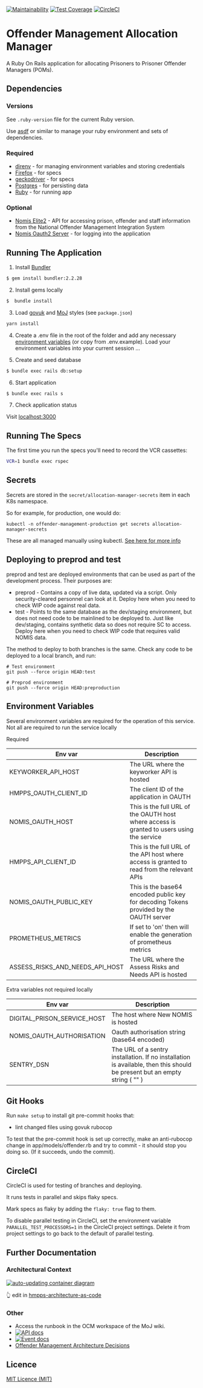 [![Maintainability](https://api.codeclimate.com/v1/badges/00cf8469d692073171ce/maintainability)](https://codeclimate.com/github/ministryofjustice/offender-management-allocation-manager/maintainability) [![Test Coverage](https://api.codeclimate.com/v1/badges/00cf8469d692073171ce/test_coverage)](https://codeclimate.com/github/ministryofjustice/offender-management-allocation-manager/test_coverage) [![CircleCI](https://circleci.com/gh/ministryofjustice/offender-management-allocation-manager.svg?style=svg)](https://circleci.com/gh/ministryofjustice/offender-management-allocation-manager)

# Offender Management Allocation Manager

A Ruby On Rails application for allocating Prisoners to Prisoner Offender Managers (POMs).

## Dependencies

### Versions

See `.ruby-version` file for the current Ruby version.

Use [asdf](https://asdf-vm.com/) or similar to manage your ruby environment and sets of dependencies.

### Required

- [direnv](https://direnv.net/) - for managing environment variables and storing credentials
- [Firefox](https://www.mozilla.org/en-GB/firefox/new/) - for specs
- [geckodriver](https://github.com/mozilla/geckodriver) - for specs
- [Postgres](https://www.postgresql.org) - for persisting data
- [Ruby](https://www.ruby-lang.org/) - for running app

### Optional

- [Nomis Elite2](https://github.com/ministryofjustice/elite2-api) - API for accessing prison, offender and staff information from the National Offender Management Integration System
- [Nomis Oauth2 Server](https://github.com/ministryofjustice/nomis-oauth2-server) - for logging into the application

## Running The Application

1. Install [Bundler](https://bundler.io/)

```sh
$ gem install bundler:2.2.28
```

2. Install gems locally

```sh
$  bundle install
```

3. Load [govuk](https://github.com/alphagov/govuk-frontend) and [MoJ](https://github.com/ministryofjustice/moj-frontend) styles (see `package.json`)

```sh
yarn install
```

4. Create a .env file in the root of the folder and add any necessary [environment variables](#environment-variables) (or copy from .env.example). Load your environment variables into your current session ...

5. Create and seed database

```sh
$ bundle exec rails db:setup
```

6. Start application

```sh
$ bundle exec rails s
```

7. Check application status

Visit [localhost:3000](http://localhost:3000)

## Running The Specs

The first time you run the specs you'll need to record the VCR cassettes:

```sh
VCR=1 bundle exec rspec
```

## Secrets

Secrets are stored in the `secret/allocation-manager-secrets` item in each K8s namespace.

So for example, for production, one would do:

```
kubectl -n offender-management-production get secrets allocation-manager-secrets
```

These are all managed manually using kubectl. [See here for more info](https://user-guide.cloud-platform.service.justice.gov.uk/documentation/other-topics/secrets.html#secrets-overview)

## Deploying to preprod and test

preprod and test are deployed environments that can be used as part of the development process. Their purposes are:

* preprod - Contains a copy of live data, updated via a script. Only security-cleared personnel can look at it. Deploy
  here when you need to check WIP code against real data.
* test - Points to the same database as the dev/staging environment, but does not need code to be mainlined to be
  deployed to. Just like dev/staging, contains synthetic data so does not require SC to access.
  Deploy here when you need to check WIP code that requires valid NOMIS data.

The method to deploy to both branches is the same. Check any code to be deployed to a local branch, and run:

```
# Test environment
git push --force origin HEAD:test

# Preprod environment
git push --force origin HEAD:preproduction
```

## Environment Variables

Several environment variables are required for the operation of this service.
Not all are required to run the service locally

Required

| Env var  | Description  |
|---|---|
| KEYWORKER_API_HOST | The URL where the keyworker API is hosted |
| HMPPS_OAUTH_CLIENT_ID | The client ID of the application in OAUTH |
| NOMIS_OAUTH_HOST  |  This is the full URL of the OAUTH host where access is granted to users using the service |
| HMPPS_API_CLIENT_ID | This is the full URL of the API host where access is granted to read from the relevant APIs |
| NOMIS_OAUTH_PUBLIC_KEY  | This is the base64 encoded public key for decoding Tokens provided by the OAUTH server |
| PROMETHEUS_METRICS | If set to 'on' then will enable the generation of prometheus metrics |
| ASSESS_RISKS_AND_NEEDS_API_HOST | The URL where the Assess Risks and Needs API is hosted |

Extra variables not required locally

| Env var  | Description  |
|---|---|
| DIGITAL_PRISON_SERVICE_HOST | The host where New NOMIS is hosted |
| NOMIS_OAUTH_AUTHORISATION | Oauth authorisation string (base64 encoded) |
| SENTRY_DSN | The URL of a sentry installation. If no installation is available, then this should be present but an empty string ( "" )|

## Git Hooks

Run `make setup` to install git pre-commit hooks that:

- lint changed files using govuk rubocop

To test that the pre-commit hook is set up correctly, make an anti-rubocop change in app/models/offender.rb and
try to commit - it should stop you doing so. (If it succeeds, undo the commit).

## CircleCI

CircleCI is used for testing of branches and deploying.

It runs tests in parallel and skips flaky specs.

Mark specs as flaky by adding the `flaky: true` flag to them.

To disable parallel testing in CircleCI, set the environment variable
`PARALLEL_TEST_PROCESSORS=1` in the CircleCI project settings. Delete
it from project settings to go back to the default of parallel testing.

## Further Documentation

### Architectural Context

[![auto-updating container diagram](https://static.structurizr.com/workspace/56937/diagrams/manage-POM-cases-container.png)](https://structurizr.com/share/56937/diagrams#manage-POM-cases-container)

👆 edit in [hmpps-architecture-as-code](https://github.com/ministryofjustice/hmpps-architecture-as-code/blob/9990e7fbb3aa545208d2ebc40104f6f3d5a9813d/src/main/kotlin/model/manage-pom-cases.kt)

### Other

- Access the runbook in the OCM workspace of the MoJ wiki.
- [![API docs](https://img.shields.io/badge/API_docs-view-85EA2D.svg?logo=swagger)](https://allocation-manager-staging.apps.live-1.cloud-platform.service.justice.gov.uk/api-docs/index.html)
- [![Event docs](https://img.shields.io/badge/Event_docs-view-85EA2D.svg)](https://playground.asyncapi.io/?url=https://raw.githubusercontent.com/ministryofjustice/offender-management-allocation-manager/main/EarlyAllocationStatus.yml)
- [Offender Management Architecture Decisions](https://github.com/ministryofjustice/offender-management-architecture-decisions)

## Licence

[MIT Licence (MIT)](https://opensource.org/licenses/MIT)

